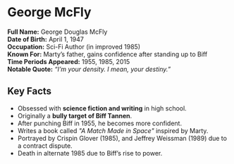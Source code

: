 # George McFly

**Full Name:** George Douglas McFly  
**Date of Birth:** April 1, 1947  
**Occupation:** Sci-Fi Author (in improved 1985)  
**Known For:** Marty’s father, gains confidence after standing up to Biff  
**Time Periods Appeared:** 1955, 1985, 2015  
**Notable Quote:** *“I’m your density. I mean, your destiny.”*

## Key Facts
- Obsessed with **science fiction and writing** in high school.
- Originally a **bully target of Biff Tannen**.
- After punching Biff in 1955, he becomes more confident.
- Writes a book called *"A Match Made in Space"* inspired by Marty.
- Portrayed by Crispin Glover (1985), and Jeffrey Weissman (1989) due to a contract dispute.
- Death in alternate 1985 due to Biff’s rise to power.